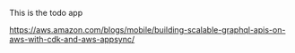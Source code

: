 This is the todo app

https://aws.amazon.com/blogs/mobile/building-scalable-graphql-apis-on-aws-with-cdk-and-aws-appsync/